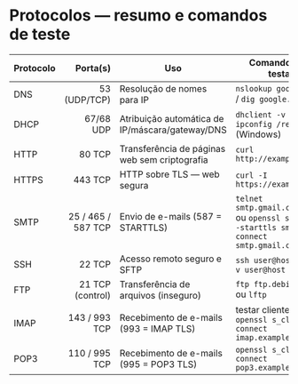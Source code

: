 # Protocolos — resumo e comandos de teste

| Protocolo | Porta(s) | Uso | Comando para testar |
|-----------|---------:|-----|---------------------|
| DNS       | 53 (UDP/TCP) | Resolução de nomes para IP | `nslookup google.com` / `dig google.com` |
| DHCP      | 67/68 UDP | Atribuição automática de IP/máscara/gateway/DNS | `dhclient -v` (Linux) / `ipconfig /renew` (Windows) |
| HTTP      | 80 TCP | Transferência de páginas web sem criptografia | `curl http://example.com` |
| HTTPS     | 443 TCP | HTTP sobre TLS — web segura | `curl -I https://example.com` |
| SMTP      | 25 / 465 / 587 TCP | Envio de e-mails (587 = STARTTLS) | `telnet smtp.gmail.com 587` ou `openssl s_client -starttls smtp -connect smtp.gmail.com:587` |
| SSH       | 22 TCP | Acesso remoto seguro e SFTP | `ssh user@host` / `ssh -v user@host` |
| FTP       | 21 TCP (control) | Transferência de arquivos (inseguro) | `ftp ftp.debian.org` ou `lftp` |
| IMAP      | 143 / 993 TCP | Recebimento de e-mails (993 = IMAP TLS) | testar cliente ou `openssl s_client -connect imap.example.com:993` |
| POP3      | 110 / 995 TCP | Recebimento de e-mails (995 = POP3 TLS) | `openssl s_client -connect pop3.example.com:995` |
